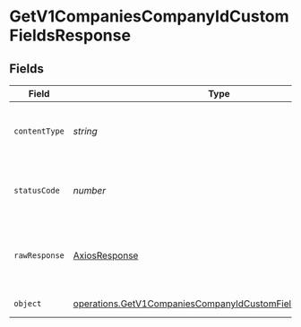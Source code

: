 # GetV1CompaniesCompanyIdCustomFieldsResponse


## Fields

| Field                                                                                                                                           | Type                                                                                                                                            | Required                                                                                                                                        | Description                                                                                                                                     |
| ----------------------------------------------------------------------------------------------------------------------------------------------- | ----------------------------------------------------------------------------------------------------------------------------------------------- | ----------------------------------------------------------------------------------------------------------------------------------------------- | ----------------------------------------------------------------------------------------------------------------------------------------------- |
| `contentType`                                                                                                                                   | *string*                                                                                                                                        | :heavy_check_mark:                                                                                                                              | HTTP response content type for this operation                                                                                                   |
| `statusCode`                                                                                                                                    | *number*                                                                                                                                        | :heavy_check_mark:                                                                                                                              | HTTP response status code for this operation                                                                                                    |
| `rawResponse`                                                                                                                                   | [AxiosResponse](https://axios-http.com/docs/res_schema)                                                                                         | :heavy_minus_sign:                                                                                                                              | Raw HTTP response; suitable for custom response parsing                                                                                         |
| `object`                                                                                                                                        | [operations.GetV1CompaniesCompanyIdCustomFieldsResponseBody](../../../sdk/models/operations/getv1companiescompanyidcustomfieldsresponsebody.md) | :heavy_minus_sign:                                                                                                                              | Example response                                                                                                                                |